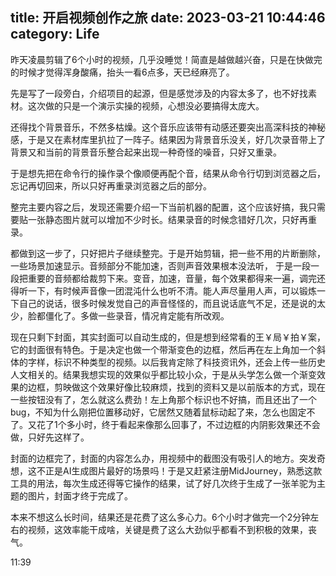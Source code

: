 title: 开启视频创作之旅
date: 2023-03-21 10:44:46
category: Life
---

昨天凌晨剪辑了6个小时的视频，几乎没睡觉！简直是越做越兴奋，只是在快做完的时候才觉得浑身酸痛，抬头一看6点多，天已经麻亮了。

先是写了一段旁白，介绍项目的起源，但是感觉涉及的内容太多了，也不好找素材。这次做的只是一个演示实操的视频，心想没必要搞得太庞大。

还得找个背景音乐，不然多枯燥。这个音乐应该带有动感还要突出高深科技的神秘感，于是又在素材库里扒拉了一阵子。结果因为背景音乐没关，好几次录音带上了背景又和当前的背景音乐整合起来出现一种奇怪的噪音，只好又重录。

于是想先把在命令行的操作录个像顺便再配个音，结果从命令行切到浏览器之后，忘记再切回来，所以只好再重录浏览器之后的部分。

整完主要内容之后，发现还需要介绍一下当前机器的配置，这个应该好搞，我只需要贴一张静态图片就可以增加不少时长。结果录音的时候念错好几次，只好再重录。

都做到这一步了，只好把片子继续整完。于是开始剪辑，把一些不用的片断删除，一些场景加速显示。音频部分不能加速，否则声音效果根本没法听， 于是一段一段把重要的音频都给裁剪下来。变音，加速，音量，每个效果都得来一遍，调完还得听一下，有时候声音像一团混沌什么也听不清。能人声尽量用人声，可以锻炼一下自己的说话，很多时候发觉自己的声音怪怪的，而且说话底气不足，还是说的太少，脸都僵化了。多做一些录音，情况肯定能有所改观。

现在只剩下封面，其实封面可以自动生成的，但是想到经常看的王￥局￥拍￥案，它的封面很有特色。于是决定也做一个带渐变色的边框，然后再在左上角加一个斜体的字样，标识不种类型的视频。以后我肯定除了科技资讯外，还会上传一些历史人文相关的。结果我想实现的效果似乎都比较小众，于是从头学怎么做一个渐变效果的边框，剪映做这个效果好像比较麻烦，找到的资料又是以前版本的方式，现在一些按钮没有了，怎么就这么费劲！左上角那个标识也不好搞，而且还出了一个bug，不知为什么刚把位置移动好，它居然又随着鼠标动起了来，怎么也固定不了。又花了1个多小时，终于看起来像那么回事了，不过边框的内阴影效果还不会做，只好先这样了。

封面的边框完了，封面的内容怎么办，用视频中的截图没有吸引人的地方。突发奇想，这不正是AI生成图片最好的场景吗！于是又赶紧注册MidJourney，熟悉这款工具的用法，每次生成还得等它操作的结果，试了好几次终于生成了一张羊驼为主题的图片，封面才终于完成了。

本来不想这么长时间，结果还是花费了这么多心力。6个小时才做完一个2分钟左右的视频，这效率能干成啥，关键是费了这么大劲似乎都看不到积极的效果，丧气。

11:39
